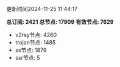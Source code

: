 更新时间2024-11-25 11:44:17

**总订阅: 2421**
**总节点: 17909**
**有效节点: 7629**
- v2ray节点: 4260
- trojan节点: 1485
- ss节点: 1879
- ssr节点: 5
